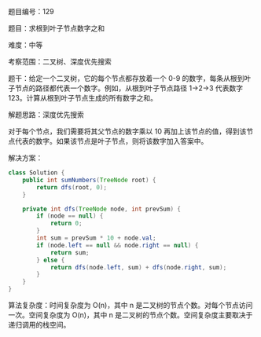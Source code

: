 题目编号：129

题目：求根到叶子节点数字之和

难度：中等

考察范围：二叉树、深度优先搜索

题干：给定一个二叉树，它的每个节点都存放着一个 0-9 的数字，每条从根到叶子节点的路径都代表一个数字。例如，从根到叶子节点路径 1->2->3 代表数字 123。计算从根到叶子节点生成的所有数字之和。

解题思路：深度优先搜索

对于每个节点，我们需要将其父节点的数字乘以 10 再加上该节点的值，得到该节点代表的数字。如果该节点是叶子节点，则将该数字加入答案中。

解决方案：

```java
class Solution {
    public int sumNumbers(TreeNode root) {
        return dfs(root, 0);
    }

    private int dfs(TreeNode node, int prevSum) {
        if (node == null) {
            return 0;
        }
        int sum = prevSum * 10 + node.val;
        if (node.left == null && node.right == null) {
            return sum;
        } else {
            return dfs(node.left, sum) + dfs(node.right, sum);
        }
    }
}
```

算法复杂度：时间复杂度为 O(n)，其中 n 是二叉树的节点个数。对每个节点访问一次。空间复杂度为 O(n)，其中 n 是二叉树的节点个数。空间复杂度主要取决于递归调用的栈空间。